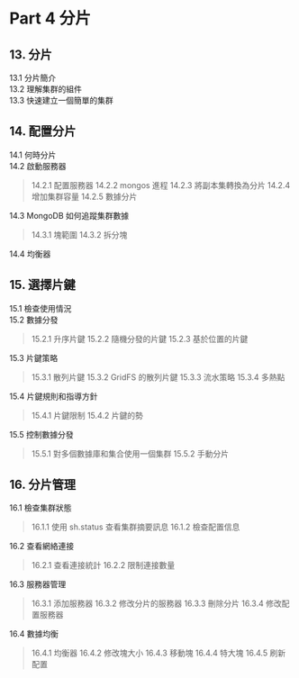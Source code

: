 # Part 4 分片 #

## 13. 分片 ##

13.1 分片簡介  
13.2 理解集群的組件  
13.3 快速建立一個簡單的集群  

## 14. 配置分片 ##

14.1 何時分片  
14.2 啟動服務器  
> 14.2.1 配置服務器
> 14.2.2 mongos 進程
> 14.2.3 將副本集轉換為分片
> 14.2.4 增加集群容量
> 14.2.5 數據分片

14.3 MongoDB 如何追蹤集群數據  
> 14.3.1 塊範圍
> 14.3.2 拆分塊

14.4 均衡器  

## 15. 選擇片鍵 ##

15.1 檢查使用情況  
15.2 數據分發  
> 15.2.1 升序片鍵
> 15.2.2 隨機分發的片鍵
> 15.2.3 基於位置的片鍵

15.3 片鍵策略  
> 15.3.1 散列片鍵
> 15.3.2 GridFS 的散列片鍵
> 15.3.3 流水策略
> 15.3.4 多熱點

15.4 片鍵規則和指導方針  
> 15.4.1 片鍵限制
> 15.4.2 片鍵的勢

15.5 控制數據分發  
> 15.5.1 對多個數據庫和集合使用一個集群
> 15.5.2 手動分片

## 16. 分片管理 ##

16.1 檢查集群狀態  
> 16.1.1 使用 sh.status 查看集群摘要訊息
> 16.1.2 檢查配置信息

16.2 查看網絡連接  
> 16.2.1 查看連接統計
> 16.2.2 限制連接數量

16.3 服務器管理  
> 16.3.1 添加服務器
> 16.3.2 修改分片的服務器
> 16.3.3 刪除分片
> 16.3.4 修改配置服務器

16.4 數據均衡  
> 16.4.1 均衡器
> 16.4.2 修改塊大小
> 16.4.3 移動塊
> 16.4.4 特大塊
> 16.4.5 刷新配置
